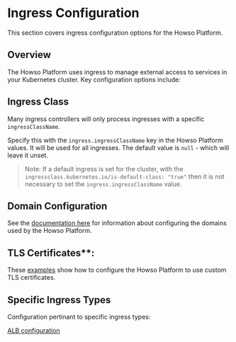 # Ingress Configuration

This section covers ingress configuration options for the Howso Platform.

## Overview

The Howso Platform uses ingress to manage external access to services in your Kubernetes cluster. Key configuration options include:

## Ingress Class

Many ingress controllers will only process ingresses with a specific `ingressClassName`.

Specify this with the `ingress.ingressClassName` key in the Howso Platform values.  It will be used for all ingresses.  The default value is `null` - which will leave it unset.

> Note: If a default ingress is set for the cluster, with the `ingressclass.kubernetes.io/is-default-class: "true"` then it is not necessary to set the `ingress.ingressClassName` value.

## Domain Configuration

See the [documentation here](./domain-customization/README.md) for information about configuring the domains used by the Howso Platform.

## TLS Certificates**:

These [examples](../../custom-ingress-cert/README.md) show how to configure the Howso Platform to use custom TLS certificates.

## Specific Ingress Types

Configuration pertinant to specific ingress types:

[ALB configuration](./alb/README.md)
